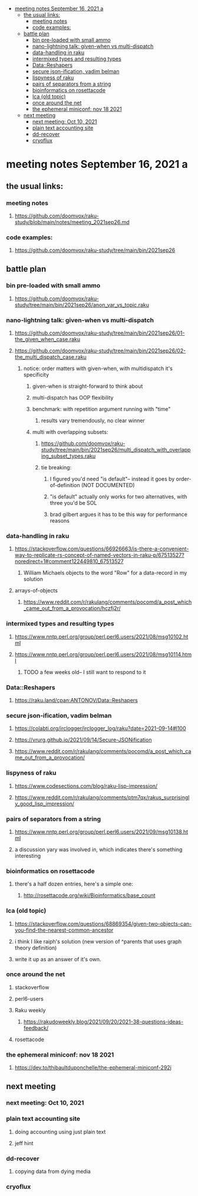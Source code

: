 - [meeting notes September 16, 2021                                      a](#orgf8bd1d8)
  - [the usual links:](#orgc30ee64)
    - [meeting notes](#orga48199e)
    - [code examples:](#org584bf2a)
  - [battle plan](#orgfa657b9)
    - [bin pre-loaded with small ammo](#orgae8a4e5)
    - [nano-lightning talk: given-when vs multi-dispatch](#orgb151e03)
    - [data-handling in raku](#orgc10a1af)
    - [intermixed types and resulting types](#org8cf32d7)
    - [Data::Reshapers](#org518315a)
    - [secure json-ification, vadim belman](#org5b2f9e1)
    - [lispyness of raku](#org871518e)
    - [pairs of separators from a string](#org84e1650)
    - [bioinformatics on rosettacode](#orga608aef)
    - [lca (old topic)](#org2d5d9a9)
    - [once around the net](#org393a5a1)
    - [the ephemeral miniconf: nov 18 2021](#org77eb20d)
  - [next meeting](#orgd18374e)
    - [next meeting: Oct 10, 2021](#org5b340c9)
    - [plain text accounting site](#orgdfed50f)
    - [dd-recover](#org4589f89)
    - [cryoflux](#orgf609127)


<a id="orgf8bd1d8"></a>

# meeting notes September 16, 2021                                      a


<a id="orgc30ee64"></a>

## the usual links:


<a id="orga48199e"></a>

### meeting notes

1.  <https://github.com/doomvox/raku-study/blob/main/notes/meeting_2021sep26.md>


<a id="org584bf2a"></a>

### code examples:

1.  <https://github.com/doomvox/raku-study/tree/main/bin/2021sep26>


<a id="orgfa657b9"></a>

## battle plan


<a id="orgae8a4e5"></a>

### bin pre-loaded with small ammo

1.  <https://github.com/doomvox/raku-study/tree/main/bin/2021sep26/anon_var_vs_topic.raku>


<a id="orgb151e03"></a>

### nano-lightning talk: given-when vs multi-dispatch

1.  <https://github.com/doomvox/raku-study/tree/main/bin/2021sep26/01-the_given_when_case.raku>

2.  <https://github.com/doomvox/raku-study/tree/main/bin/2021sep26/02-the_multi_dispatch_case.raku>

    1.  notice: order matters with given-when, with multidispatch it's specificity
    
        1.  given-when is straight-forward to think about
        
        2.  multi-dispatch has OOP flexibility
        
        3.  benchmark: with repetition argument running with "time"
        
            1.  results vary tremendously, no clear winner
        
        4.  multi with overlapping subsets:
        
            1.  <https://github.com/doomvox/raku-study/tree/main/bin/2021sep26/multi_dispatch_with_overlapping_subset_types.raku>
            
            2.  tie breaking:
            
                1.  I figured you'd need "is default"&#x2013; instead it goes by order-of-definition (NOT DOCUMENTED)
                
                2.  "is default" actually only works for two alternatives, with three you'd be SOL
                
                3.  brad gilbert argues it has to be this way for performance reasons


<a id="orgc10a1af"></a>

### data-handling in raku

1.  <https://stackoverflow.com/questions/66926663/is-there-a-convenient-way-to-replicate-rs-concept-of-named-vectors-in-raku-p/67513527?noredirect=1#comment122449810_67513527>

    1.  William Michaels objects to the word "Row" for a data-record in my solution

2.  arrays-of-objects

    1.  <https://www.reddit.com/r/rakulang/comments/pocomd/a_post_which_came_out_from_a_provocation/hczfj2r/>


<a id="org8cf32d7"></a>

### intermixed types and resulting types

1.  <https://www.nntp.perl.org/group/perl.perl6.users/2021/08/msg10102.html>

2.  <https://www.nntp.perl.org/group/perl.perl6.users/2021/08/msg10114.html>

    1.  TODO a few weeks old&#x2013; I still want to respond to it


<a id="org518315a"></a>

### Data::Reshapers

1.  <https://raku.land/cpan:ANTONOV/Data::Reshapers>


<a id="org5b2f9e1"></a>

### secure json-ification, vadim belman

1.  <https://colabti.org/irclogger/irclogger_log/raku?date=2021-09-14#l100>

2.  <https://vrurg.github.io/2021/09/14/Secure-JSONification>

3.  <https://www.reddit.com/r/rakulang/comments/pocomd/a_post_which_came_out_from_a_provocation/>


<a id="org871518e"></a>

### lispyness of raku

1.  <https://www.codesections.com/blog/raku-lisp-impression/>

2.  <https://www.reddit.com/r/rakulang/comments/ptm7qx/rakus_surprisingly_good_lisp_impression/>


<a id="org84e1650"></a>

### pairs of separators from a string

1.  <https://www.nntp.perl.org/group/perl.perl6.users/2021/09/msg10138.html>

2.  a discussion yary was involved in, which indicates there's something interesting


<a id="orga608aef"></a>

### bioinformatics on rosettacode

1.  there's a half dozen entries, here's a simple one:

    1.  <http://rosettacode.org/wiki/Bioinformatics/base_count>


<a id="org2d5d9a9"></a>

### lca (old topic)

1.  <https://stackoverflow.com/questions/68869354/given-two-objects-can-you-find-the-nearest-common-ancestor>

2.  i think I like raiph's solution (new version of ^parents that uses graph theory definition)

3.  write it up as an answer of it's own.


<a id="org393a5a1"></a>

### once around the net

1.  stackoverflow

2.  perl6-users

3.  Raku weekly

    1.  <https://rakudoweekly.blog/2021/09/20/2021-38-questions-ideas-feedback/>

4.  rosettacode


<a id="org77eb20d"></a>

### the ephemeral miniconf: nov 18 2021

1.  <https://dev.to/thibaultduponchelle/the-ephemeral-miniconf-292j>


<a id="orgd18374e"></a>

## next meeting


<a id="org5b340c9"></a>

### next meeting: Oct 10, 2021


<a id="orgdfed50f"></a>

### plain text accounting site

1.  doing accounting using just plain text

2.  jeff hint


<a id="org4589f89"></a>

### dd-recover

1.  copying data from dying media


<a id="orgf609127"></a>

### cryoflux
